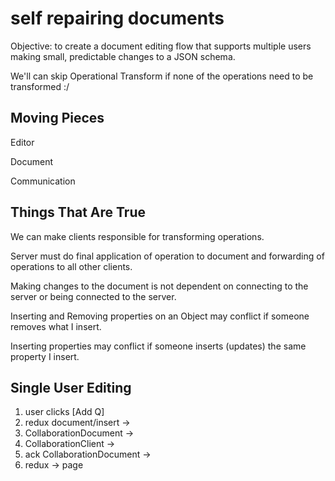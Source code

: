 # self repairing documents

Objective: to create a document editing flow that supports multiple users making small, predictable changes to a JSON schema.

We'll can skip Operational Transform if none of the operations need to be transformed :/

## Moving Pieces

Editor

Document

Communication

## Things That Are True

We can make clients responsible for transforming operations. 

Server must do final application of operation to document and forwarding of operations to all other clients.

Making changes to the document is not dependent on connecting to the server or being connected to the server.

Inserting and Removing properties on an Object may conflict if someone removes what I insert.

Inserting properties may conflict if someone inserts (updates) the same property I insert.

## Single User Editing

1. user clicks [Add Q]
2. redux document/insert ->  
4. CollaborationDocument -> 
5. CollaborationClient ->
6. ack CollaborationDocument -> 
7. redux -> page
 